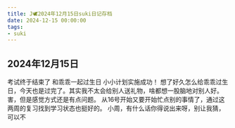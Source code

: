 ```yaml
---
title: J🕊️2024年12月15日suki日记存档
date: 2024-12-15 00:00:00
tags:
- suki
---
```


## 2024年12月15日

考试终于结束了
和乖乖一起过生日
小小计划实施成功！
想了好久怎么给乖乖过生日，今天也是过完了。其实我不太会给别人送礼物，啥都想一股脑地对别人好。害，但是感觉方式还是有点问题。
从16号开始又要开始忙点别的事情了，通过这两周的复习找到学习状态也挺好的。
小周，有什么话你得说出来呀，别让我猜，可以不
